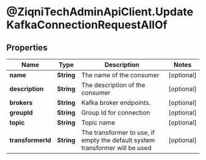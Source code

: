 # @ZiqniTechAdminApiClient.UpdateKafkaConnectionRequestAllOf

## Properties

Name | Type | Description | Notes
------------ | ------------- | ------------- | -------------
**name** | **String** | The name of the consumer | [optional] 
**description** | **String** | The description of the consumer | [optional] 
**brokers** | **String** | Kafka broker endpoints. | [optional] 
**groupId** | **String** | Group Id for connection | [optional] 
**topic** | **String** | Topic name | [optional] 
**transformerId** | **String** | The transformer to use, if empty the default system transformer will be used | [optional] 


